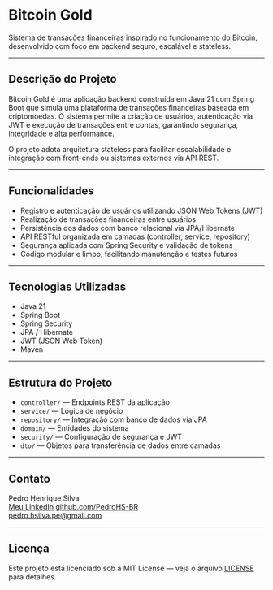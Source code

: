 # Bitcoin Gold

Sistema de transações financeiras inspirado no funcionamento do Bitcoin, desenvolvido com foco em backend seguro, escalável e stateless.

---

## Descrição do Projeto

Bitcoin Gold é uma aplicação backend construída em Java 21 com Spring Boot que simula uma plataforma de transações financeiras baseada em criptomoedas. O sistema permite a criação de usuários, autenticação via JWT e execução de transações entre contas, garantindo segurança, integridade e alta performance.

O projeto adota arquitetura stateless para facilitar escalabilidade e integração com front-ends ou sistemas externos via API REST.

---

## Funcionalidades

- Registro e autenticação de usuários utilizando JSON Web Tokens (JWT)
- Realização de transações financeiras entre usuários
- Persistência dos dados com banco relacional via JPA/Hibernate
- API RESTful organizada em camadas (controller, service, repository)
- Segurança aplicada com Spring Security e validação de tokens
- Código modular e limpo, facilitando manutenção e testes futuros

---

## Tecnologias Utilizadas

- Java 21
- Spring Boot
- Spring Security
- JPA / Hibernate
- JWT (JSON Web Token)
- Maven

---

## Estrutura do Projeto

- `controller/` — Endpoints REST da aplicação
- `service/` — Lógica de negócio
- `repository/` — Integração com banco de dados via JPA
- `domain/` — Entidades do sistema
- `security/` — Configuração de segurança e JWT
- `dto/` — Objetos para transferência de dados entre camadas

---

## Contato

Pedro Henrique Silva  
[Meu LinkedIn](https://www.linkedin.com/in/seu-usuario/)
[github.com/PedroHS-BR](https://github.com/PedroHS-BR)  
pedro.hsilva.pe@gmail.com

---

## Licença

Este projeto está licenciado sob a MIT License — veja o arquivo [LICENSE](LICENSE) para detalhes.
